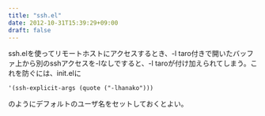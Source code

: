 ```yaml
---
title: "ssh.el"
date: 2012-10-31T15:39:29+09:00
draft: false
---
```


ssh.elを使ってリモートホストにアクセスするとき、-l taro付きで開いたバッファ上から別のsshアクセスを-lなしですると、-l taroが付け加えられてしまう。これを防ぐには、init.elに
```
'(ssh-explicit-args (quote ("-lhanako")))
```
のようにデフォルトのユーザ名をセットしておくとよい。

